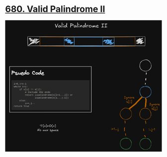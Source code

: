 # [680. Valid Palindrome II](https://leetcode.com/problems/valid-palindrome-ii/)

![Excalidraw](./Excalidraw.png)
